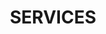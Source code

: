 ---
title : "SERVICES"
service_list:
# service item loop
- name : "Game Development"
  image : "images/icons/web-development.png"
  
# service item loop
- name : "3D Visualizer"
  image : "images/icons/graphic-design.png"
  
# service item loop
- name : "Unity Development"
  image : "images/icons/dbms.png"
  
# service item loop
- name : "Unreal Development"
  image : "images/icons/software-development.png"
  
# service item loop
- name : "Adobe Creative Enthusiast"
  image : "images/icons/marketing.png"
  
# service item loop
- name : "Artist"
  image : "images/icons/mobile-app.png"



# custom style
custom_class: "" 
custom_attributes: "" 
custom_css: ""
---